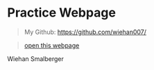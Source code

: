 # Practice Webpage

> My Github: https://github.com/wiehan007/

> [open this webpage](https://wiehan007.github.io/ReadmeWebpage/)

Wiehan Smalberger



